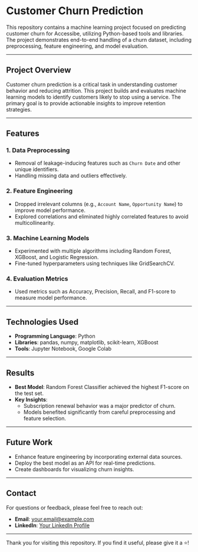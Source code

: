 # Customer Churn Prediction

This repository contains a machine learning project focused on predicting customer churn for Accessibe, utilizing Python-based tools and libraries. The project demonstrates end-to-end handling of a churn dataset, including preprocessing, feature engineering, and model evaluation.

---

## Project Overview

Customer churn prediction is a critical task in understanding customer behavior and reducing attrition. This project builds and evaluates machine learning models to identify customers likely to stop using a service. The primary goal is to provide actionable insights to improve retention strategies.

---

## Features

### 1. **Data Preprocessing**
- Removal of leakage-inducing features such as `Churn Date` and other unique identifiers.
- Handling missing data and outliers effectively.

### 2. **Feature Engineering**
- Dropped irrelevant columns (e.g., `Account Name`, `Opportunity Name`) to improve model performance.
- Explored correlations and eliminated highly correlated features to avoid multicollinearity.

### 3. **Machine Learning Models**
- Experimented with multiple algorithms including Random Forest, XGBoost, and Logistic Regression.
- Fine-tuned hyperparameters using techniques like GridSearchCV.

### 4. **Evaluation Metrics**
- Used metrics such as Accuracy, Precision, Recall, and F1-score to measure model performance.

---

## Technologies Used

- **Programming Language**: Python
- **Libraries**: pandas, numpy, matplotlib, scikit-learn, XGBoost
- **Tools**: Jupyter Notebook, Google Colab

---

## Results

- **Best Model**: Random Forest Classifier achieved the highest F1-score on the test set.
- **Key Insights**:
  - Subscription renewal behavior was a major predictor of churn.
  - Models benefited significantly from careful preprocessing and feature selection.

---

## Future Work

- Enhance feature engineering by incorporating external data sources.
- Deploy the best model as an API for real-time predictions.
- Create dashboards for visualizing churn insights.

---

## Contact

For questions or feedback, please feel free to reach out:
- **Email**: your.email@example.com
- **LinkedIn**: [Your LinkedIn Profile](https://linkedin.com/in/yourprofile)

---

Thank you for visiting this repository. If you find it useful, please give it a ⭐!
